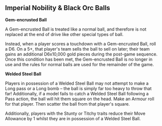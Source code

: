 ## Imperial Nobility & Black Orc Balls

**Gem-encrusted Ball**

A Gem-encrusted Ball is treated like a normal ball, and therefore is not replaced at the end of drive like other special types of ball.

Instead, when a player scores a touchdown with a Gem-encrusted Ball, roll a D6. On a 5+, that player's team sells the ball to sell on later; their team gains an additional D6x10,000 gold pieces during the post-game sequence. Once this condition has been met, the Gem-encrusted Ball is no longer in use and the rules for normal balls are used for the remainder of the game.

**Welded Steel Ball**

Players in possession of a Welded Steel Ball may not attempt to make a Long pass or a Long bomb – the ball is simply far too heavy to throw that far! Additionally, if a model fails to catch a Welded Steel Ball following a Pass action, the ball will hit them square on the head. Make an Armour roll for that player. Then scatter the ball from that player's square.

Additionally, players with the Stunty or Titchy traits reduce their Move Allowance by 1 whilst they are in possession of a Welded Steel Ball.
